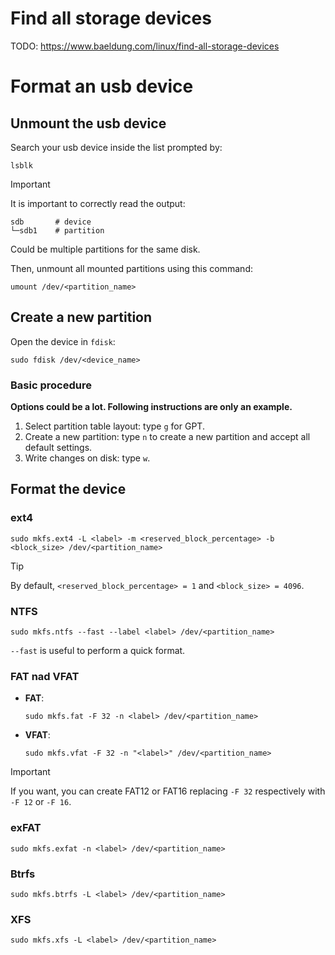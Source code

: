 # Find all storage devices

TODO: https://www.baeldung.com/linux/find-all-storage-devices

# Format an usb device

## Unmount the usb device

Search your usb device inside the list prompted by:

```shell
lsblk
```

> [!IMPORTANT]
>
> It is important to correctly read the output:
>
> ```shell
> sdb       # device
> └─sdb1    # partition
> ```
>
> Could be multiple partitions for the same disk.

Then, unmount all mounted partitions using this command:

```shell
umount /dev/<partition_name>
```

## Create a new partition

Open the device in `fdisk`:

```shell
sudo fdisk /dev/<device_name>
```

### Basic procedure

**Options could be a lot. Following instructions are only an example.**

1. Select partition table layout: type `g` for GPT.
2. Create a new partition: type `n` to create a new partition and accept all default settings.
3. Write changes on disk: type `w`.

## Format the device

### ext4

```shell
sudo mkfs.ext4 -L <label> -m <reserved_block_percentage> -b <block_size> /dev/<partition_name>
```

> [!TIP]
>
> By default, `<reserved_block_percentage> = 1` and `<block_size> = 4096`.

### NTFS

```shell
sudo mkfs.ntfs --fast --label <label> /dev/<partition_name>
```

`--fast` is useful to perform a quick format. 

### FAT nad VFAT

- **FAT**:
  
  ```shell
  sudo mkfs.fat -F 32 -n <label> /dev/<partition_name>
  ```

- **VFAT**:

  ```shell
  sudo mkfs.vfat -F 32 -n "<label>" /dev/<partition_name>
  ```

> [!IMPORTANT]
>
> If you want, you can create FAT12 or FAT16 replacing `-F 32` respectively with `-F 12` or `-F 16`.

### exFAT

```shell
sudo mkfs.exfat -n <label> /dev/<partition_name>
```

### Btrfs

```shell
sudo mkfs.btrfs -L <label> /dev/<partition_name>
```

### XFS

```shell
sudo mkfs.xfs -L <label> /dev/<partition_name>
```

